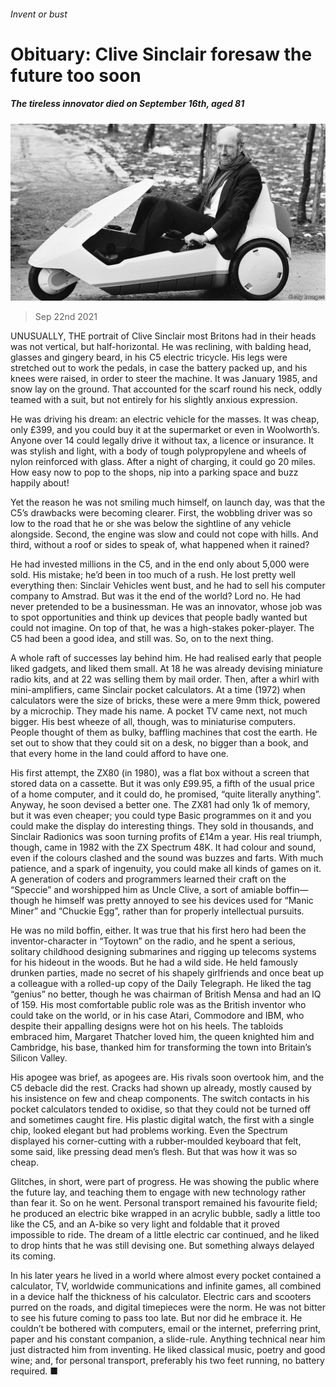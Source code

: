 ###### Invent or bust

# Obituary: Clive Sinclair foresaw the future too soon 

##### The tireless innovator died on September 16th, aged 81 

![image](images/20210925_obp501.jpg) 

> Sep 22nd 2021 

UNUSUALLY, THE portrait of Clive Sinclair most Britons had in their heads was not vertical, but half-horizontal. He was reclining, with balding head, glasses and gingery beard, in his C5 electric tricycle. His legs were stretched out to work the pedals, in case the battery packed up, and his knees were raised, in order to steer the machine. It was January 1985, and snow lay on the ground. That accounted for the scarf round his neck, oddly teamed with a suit, but not entirely for his slightly anxious expression.

He was driving his dream: an electric vehicle for the masses. It was cheap, only £399, and you could buy it at the supermarket or even in Woolworth’s. Anyone over 14 could legally drive it without tax, a licence or insurance. It was stylish and light, with a body of tough polypropylene and wheels of nylon reinforced with glass. After a night of charging, it could go 20 miles. How easy now to pop to the shops, nip into a parking space and buzz happily about!


Yet the reason he was not smiling much himself, on launch day, was that the C5’s drawbacks were becoming clearer. First, the wobbling driver was so low to the road that he or she was below the sightline of any vehicle alongside. Second, the engine was slow and could not cope with hills. And third, without a roof or sides to speak of, what happened when it rained?

He had invested millions in the C5, and in the end only about 5,000 were sold. His mistake; he’d been in too much of a rush. He lost pretty well everything then: Sinclair Vehicles went bust, and he had to sell his computer company to Amstrad. But was it the end of the world? Lord no. He had never pretended to be a businessman. He was an innovator, whose job was to spot opportunities and think up devices that people badly wanted but could not imagine. On top of that, he was a high-stakes poker-player. The C5 had been a good idea, and still was. So, on to the next thing.

A whole raft of successes lay behind him. He had realised early that people liked gadgets, and liked them small. At 18 he was already devising miniature radio kits, and at 22 was selling them by mail order. Then, after a whirl with mini-amplifiers, came Sinclair pocket calculators. At a time (1972) when calculators were the size of bricks, these were a mere 9mm thick, powered by a microchip. They made his name. A pocket TV came next, not much bigger. His best wheeze of all, though, was to miniaturise computers. People thought of them as bulky, baffling machines that cost the earth. He set out to show that they could sit on a desk, no bigger than a book, and that every home in the land could afford to have one.

His first attempt, the ZX80 (in 1980), was a flat box without a screen that stored data on a cassette. But it was only £99.95, a fifth of the usual price of a home computer, and it could do, he promised, “quite literally anything”. Anyway, he soon devised a better one. The ZX81 had only 1k of memory, but it was even cheaper; you could type Basic programmes on it and you could make the display do interesting things. They sold in thousands, and Sinclair Radionics was soon turning profits of £14m a year. His real triumph, though, came in 1982 with the ZX Spectrum 48K. It had colour and sound, even if the colours clashed and the sound was buzzes and farts. With much patience, and a spark of ingenuity, you could make all kinds of games on it. A generation of coders and programmers learned their craft on the “Speccie” and worshipped him as Uncle Clive, a sort of amiable boffin—though he himself was pretty annoyed to see his devices used for “Manic Miner” and “Chuckie Egg”, rather than for properly intellectual pursuits.

He was no mild boffin, either. It was true that his first hero had been the inventor-character in “Toytown” on the radio, and he spent a serious, solitary childhood designing submarines and rigging up telecoms systems for his hideout in the woods. But he had a wild side. He held famously drunken parties, made no secret of his shapely girlfriends and once beat up a colleague with a rolled-up copy of the Daily Telegraph. He liked the tag “genius” no better, though he was chairman of British Mensa and had an IQ of 159. His most comfortable public role was as the British inventor who could take on the world, or in his case Atari, Commodore and IBM, who despite their appalling designs were hot on his heels. The tabloids embraced him, Margaret Thatcher loved him, the queen knighted him and Cambridge, his base, thanked him for transforming the town into Britain’s Silicon Valley.

His apogee was brief, as apogees are. His rivals soon overtook him, and the C5 debacle did the rest. Cracks had shown up already, mostly caused by his insistence on few and cheap components. The switch contacts in his pocket calculators tended to oxidise, so that they could not be turned off and sometimes caught fire. His plastic digital watch, the first with a single chip, looked elegant but had problems working. Even the Spectrum displayed his corner-cutting with a rubber-moulded keyboard that felt, some said, like pressing dead men’s flesh. But that was how it was so cheap.

Glitches, in short, were part of progress. He was showing the public where the future lay, and teaching them to engage with new technology rather than fear it. So on he went. Personal transport remained his favourite field; he produced an electric bike wrapped in an acrylic bubble, sadly a little too like the C5, and an A-bike so very light and foldable that it proved impossible to ride. The dream of a little electric car continued, and he liked to drop hints that he was still devising one. But something always delayed its coming.

In his later years he lived in a world where almost every pocket contained a calculator, TV, worldwide communications and infinite games, all combined in a device half the thickness of his calculator. Electric cars and scooters purred on the roads, and digital timepieces were the norm. He was not bitter to see his future coming to pass too late. But nor did he embrace it. He couldn’t be bothered with computers, email or the internet, preferring print, paper and his constant companion, a slide-rule. Anything technical near him just distracted him from inventing. He liked classical music, poetry and good wine; and, for personal transport, preferably his two feet running, no battery required. ■


